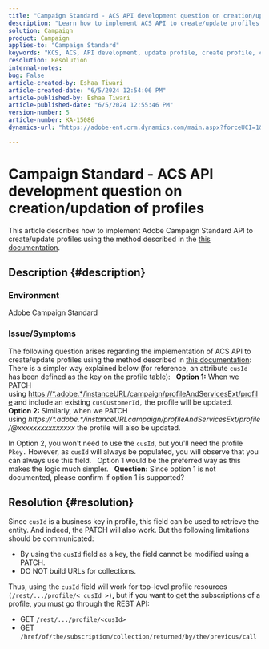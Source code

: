 ```yaml
---
title: "Campaign Standard - ACS API development question on creation/updation of profiles"
description: "Learn how to implement ACS API to create/update profiles using PATCH and cusId business key as described in the documentation."
solution: Campaign
product: Campaign
applies-to: "Campaign Standard"
keywords: "KCS, ACS, API development, update profile, create profile, campaign standard"
resolution: Resolution
internal-notes: 
bug: False
article-created-by: Eshaa Tiwari
article-created-date: "6/5/2024 12:54:06 PM"
article-published-by: Eshaa Tiwari
article-published-date: "6/5/2024 12:55:46 PM"
version-number: 5
article-number: KA-15086
dynamics-url: "https://adobe-ent.crm.dynamics.com/main.aspx?forceUCI=1&pagetype=entityrecord&etn=knowledgearticle&id=2731a4aa-3a23-ef11-840b-6045bd0201f5"

---
```

# Campaign Standard - ACS API development question on creation/updation of profiles


This article describes how to implement Adobe Campaign Standard API to create/update profiles using the method described in the [this documentation](https://experienceleague.adobe.com/docs/campaign-standard/using/working-with-apis/managing-profiles/updating-profiles.html?lang=en).

## Description {#description}


### Environment

Adobe Campaign Standard

### Issue/Symptoms

The following question arises regarding the implementation of ACS API to create/update profiles using the method described in [this documentation](https://experienceleague.adobe.com/docs/campaign-standard/using/working-with-apis/managing-profiles/updating-profiles.html?lang=en):  
  
 There is a simpler way explained below (for reference, an attribute `cusId` has been defined as the key on the profile table):
  
<b>Option 1:</b> When we PATCH using [https://\*.adobe.\*/instanceURL/campaign/profileAndServicesExt/profile](https://na01.safelinks.protection.outlook.com/?url=https://mc.adobe.io/unilever-mkt-stage1/campaign/profileAndServicesExt/profile&amp;data=02%7c01%7c%7c7ae64aa57f294ebc9d7d08d4bd48ea2f%7cfa7b1b5a7b34438794aed2c178decee1%7c0%7c0%7c636341568263078022&amp;sdata=EVqAIvzLyFYiHf18eFGtnFm9ya/lLg2YfH5T3xer/9E%3D&amp;reserved=0) and include an existing `cusCustomerId,` the profile will be updated.
  
<b>Option 2: </b>Similarly, when we PATCH using *https://\*.adobe.\*/instanceURLcampaign/profileAndServicesExt/profile/@xxxxxxxxxxxxxxx* the profile will also be updated.

In Option 2, you won't need to use the `cusId`, but you'll need the profile `Pkey.` However, as `cusId` will always be populated, you will observe that you can always use this field.
  
 Option 1 would be the preferred way as this makes the logic much simpler.
  
<b>Question:</b> Since option 1 is not documented, please confirm if option 1 is supported?


## Resolution {#resolution}


Since `cusId` is a business key in profile, this field can be used to retrieve the entity. And indeed, the PATCH will also work. But the following limitations should be communicated:

- By using the `cusId` field as a key, the field cannot be modified using a PATCH.
- DO NOT build URLs for collections.


Thus, using the `cusId` field will work for top-level profile resources `(/rest/.../profile/< cusId >)`<b>, </b>but if you want to get the subscriptions of a profile, you must go through the REST API:

- GET `/rest/.../profile/<cusId>`
- GET `/href/of/the/subscription/collection/returned/by/the/previous/call`

